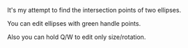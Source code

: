 It's my attempt to find the intersection points of two ellipses.

You can edit ellipses with green handle points.

Also you can hold Q/W to edit only size/rotation.
